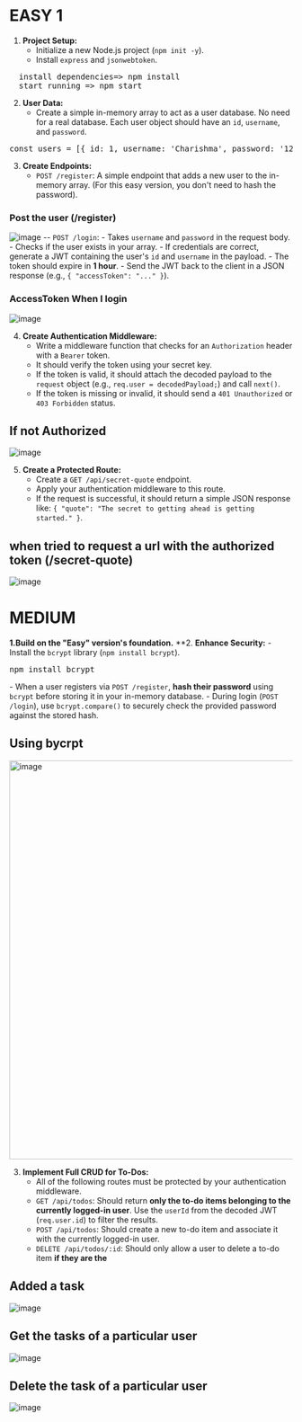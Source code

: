 
# EASY 1
1. **Project Setup:**
    - Initialize a new Node.js project (`npm init -y`).
    - Install `express` and `jsonwebtoken`.
<pre>
  install dependencies=> npm install
  start running => npm start
</pre>

2. **User Data:**
    - Create a simple in-memory array to act as a user database. No need for a real database. Each user object should have an       `id`, `username`, and `password`.
  <pre>const users = [{ id: 1, username: 'Charishma', password: '123456' }];</pre>

3. **Create Endpoints:**
    - `POST /register`: A simple endpoint that adds a new user to the in-memory array. (For this easy version, you don't need to hash the password).
### Post the user (/register)
![image](https://github.com/user-attachments/assets/931e6cfa-bdde-4003-9b93-cea7904f461e)
    -- `POST /login`:
        - Takes `username` and `password` in the request body.
        - Checks if the user exists in your array.
        - If credentials are correct, generate a JWT containing the user's `id` and `username` in the payload.
        - The token should expire in **1 hour**.
        - Send the JWT back to the client in a JSON response (e.g., `{ "accessToken": "..." }`).
### AccessToken When I login
![image](https://github.com/user-attachments/assets/1f332728-1283-4e9d-9e5b-898671a0afb7)



4. **Create Authentication Middleware:**
    - Write a middleware function that checks for an `Authorization` header with a `Bearer` token.
    - It should verify the token using your secret key.
    - If the token is valid, it should attach the decoded payload to the `request` object (e.g., `req.user = decodedPayload;`) and call `next()`.
    - If the token is missing or invalid, it should send a `401 Unauthorized` or `403 Forbidden` status.
## If not Authorized
![image](https://github.com/user-attachments/assets/f6e26bed-1f85-4765-85ba-d653e51c32fc)

5. **Create a Protected Route:**
    - Create a `GET /api/secret-quote` endpoint.
    - Apply your authentication middleware to this route.
    - If the request is successful, it should return a simple JSON response like: `{ "quote": "The secret to getting ahead is getting started." }`.
## when tried to request a url with the authorized token (/secret-quote)
![image](https://github.com/user-attachments/assets/f80c2d8e-1cd9-4687-b5f5-f748c35e3838)


# MEDIUM
**1.Build on the "Easy" version's foundation.**
**2. **Enhance Security:**
    - Install the `bcrypt` library (`npm install bcrypt`).
    <pre>npm install bcrypt</pre>
    - When a user registers via `POST /register`, **hash their password** using `bcrypt` before storing it in your in-memory database.
    - During login (`POST /login`), use `bcrypt.compare()` to securely check the provided password against the stored hash.
## Using bycrpt
<img width="710" alt="image" src="https://github.com/user-attachments/assets/e6fbaf89-dada-4168-878e-a148103cca23" />

3. **Implement Full CRUD for To-Dos:**
    - All of the following routes must be protected by your authentication middleware.
    - `GET /api/todos`: Should return **only the to-do items belonging to the currently logged-in user**. Use the `userId` from the decoded JWT (`req.user.id`) to filter the results.
    - `POST /api/todos`: Should create a new to-do item and associate it with the currently logged-in user.
    - `DELETE /api/todos/:id`: Should only allow a user to delete a to-do item **if they are the**
## Added a task
![image](https://github.com/user-attachments/assets/2cb4dd7a-a7e4-4900-9428-e8bd31c226e7)

## Get the tasks of a particular user
![image](https://github.com/user-attachments/assets/98554c8b-43f2-47a3-ab14-15709dbd0310)

## Delete the task of a particular user
![image](https://github.com/user-attachments/assets/29e300ec-498b-4da8-933f-9ae4a170187d)
